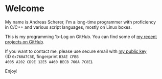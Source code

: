 # Welcome

My name is Andreas Scherer, I'm a long-time programmer with proficiency in
C/C++ and various script languages, mostly on Linux boxes.

This is my programming 'b-Log on GitHub. You can find some of [my recent
projects on GitHub](https://github.com/ascherer/).

If you want to contact me, please use secure email with [my public
 key](https://pgp.mit.edu/pks/lookup?search=0x760a7c8e&op=vindex&fingerprint=on)
(ID&nbsp;<code>0x760A7C8E</code>,
fingerprint <code>B3AE CFBB 4005 A202 CD9E 12E5 A460 BECB 760A 7C8E</code>).

Enjoy!
